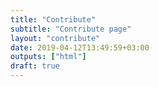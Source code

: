 ```yaml
---
title: "Contribute"
subtitle: "Contribute page"
layout: "contribute"
date: 2019-04-12T13:49:59+03:00
outputs: ["html"]
draft: true
---
```

